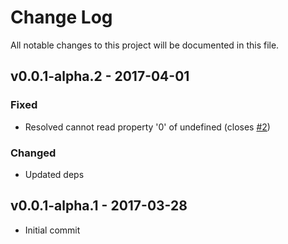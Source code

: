 # Change Log
All notable changes to this project will be documented in this file.

## v0.0.1-alpha.2 - 2017-04-01
### Fixed
- Resolved cannot read property '0' of undefined (closes [#2](https://github.com/nglibs/universal-transfer-state/issues/2))

### Changed
- Updated deps

## v0.0.1-alpha.1 - 2017-03-28
- Initial commit
